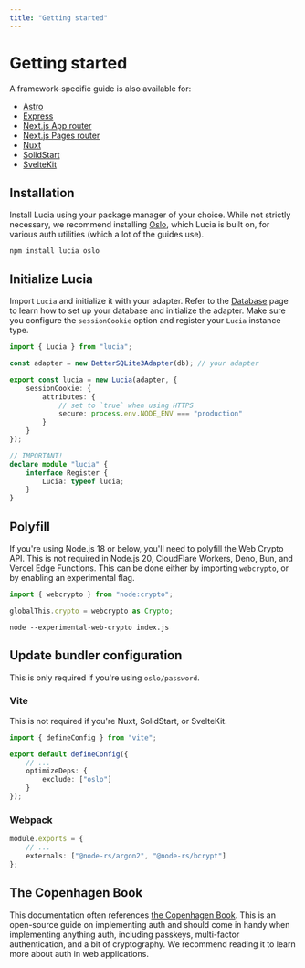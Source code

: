 ```yaml
---
title: "Getting started"
---
```


# Getting started

A framework-specific guide is also available for:

-   [Astro](/getting-started/astro)
-   [Express](/getting-started/express)
-   [Next.js App router](/getting-started/nextjs-app)
-   [Next.js Pages router](/getting-started/nextjs-pages)
-   [Nuxt](/getting-started/nuxt)
-   [SolidStart](/getting-started/solidstart)
-   [SvelteKit](/getting-started/sveltekit)

## Installation

Install Lucia using your package manager of your choice. While not strictly necessary, we recommend installing [Oslo](https://oslo.js.org), which Lucia is built on, for various auth utilities (which a lot of the guides use).

```
npm install lucia oslo
```

## Initialize Lucia

Import `Lucia` and initialize it with your adapter. Refer to the [Database](/database) page to learn how to set up your database and initialize the adapter. Make sure you configure the `sessionCookie` option and register your `Lucia` instance type.

```ts
import { Lucia } from "lucia";

const adapter = new BetterSQLite3Adapter(db); // your adapter

export const lucia = new Lucia(adapter, {
	sessionCookie: {
		attributes: {
			// set to `true` when using HTTPS
			secure: process.env.NODE_ENV === "production"
		}
	}
});

// IMPORTANT!
declare module "lucia" {
	interface Register {
		Lucia: typeof lucia;
	}
}
```

## Polyfill

If you're using Node.js 18 or below, you'll need to polyfill the Web Crypto API. This is not required in Node.js 20, CloudFlare Workers, Deno, Bun, and Vercel Edge Functions. This can be done either by importing `webcrypto`, or by enabling an experimental flag.

```ts
import { webcrypto } from "node:crypto";

globalThis.crypto = webcrypto as Crypto;
```

```
node --experimental-web-crypto index.js
```

## Update bundler configuration

This is only required if you're using `oslo/password`.

### Vite

This is not required if you're Nuxt, SolidStart, or SvelteKit.

```ts
import { defineConfig } from "vite";

export default defineConfig({
	// ...
	optimizeDeps: {
		exclude: ["oslo"]
	}
});
```

### Webpack

```ts
module.exports = {
	// ...
	externals: ["@node-rs/argon2", "@node-rs/bcrypt"]
};
```

## The Copenhagen Book

This documentation often references [the Copenhagen Book](https://thecopenhagenbook.com/mfa). This is an open-source guide on implementing auth and should come in handy when implementing anything auth, including passkeys, multi-factor authentication, and a bit of cryptography. We recommend reading it to learn more about auth in web applications.
